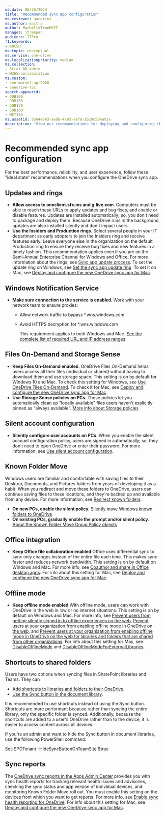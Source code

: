 ```yaml
---
ms.date: 06/20/2024
title: "Recommended sync app configuration"
ms.reviewer: gacarini
ms.author: mactra
author: MachelleTranMSFT
manager: jtremper
audience: ITPro
f1.keywords:
- NOCSH
ms.topic: conceptual
ms.service: one-drive
ms.localizationpriority: medium
ms.collection: 
- Strat_OD_admin
- M365-collaboration
ms.custom:
- seo-marvel-apr2020
- onedrive-toc
search.appverid:
- ODB160
- ODB150
- GOB150
- GOB160
- MET150
ms.assetid: b664e743-ae8b-4a93-aefd-1b20c584a93a
description: "View our recommendations for deploying and configuring the OneDrive sync app."
---
```


# Recommended sync app configuration

For the best performance, reliability, and user experience, follow these "ideal state" recommendations when you configure the OneDrive sync app.

## Updates and rings

- **Allow access to oneclient.sfx.ms and g.live.com**. Computers must be able to reach these URLs to apply updates and bug fixes, and enable or disable features. Updates are installed automatically; so, you don't need to package and deploy them. Because OneDrive runs in the background, updates are also installed silently and don't impact users.
- **Use the Insiders and Production rings**. Select several people in your IT department as early adopters to join the Insiders ring and receive features early. Leave everyone else in the organization on the default Production ring to ensure they receive bug fixes and new features in a timely fashion. This recommendation applies even if you are on the Semi-Annual Enterprise Channel for Windows and Office. For more information about the rings, see [Sync app update process](sync-client-update-process.md). To set the update ring on Windows, see [Set the sync app update ring](use-group-policy.md#set-the-sync-app-update-ring). To set it on Mac, see [Deploy and configure the new OneDrive sync app for Mac](deploy-and-configure-on-macos.md#tier).

## Windows Notification Service
  
- **Make sure connection to the service is enabled**. Work with your network team to ensure proxies:  

  - Allow network traffic to bypass *.wns.windows.com
  - Avoid HTTPS decryption for *.wns.windows.com

    This requirement applies to both Windows and Mac. [See the complete list of required URL and IP address ranges](/office365/enterprise/urls-and-ip-address-ranges#sharepoint-online-and-onedrive-for-business).

## Files On-Demand and Storage Sense

- **Keep Files On-Demand enabled**. OneDrive Files On-Demand helps users access all their files (individual or shared) without having to download them and use storage space. This setting is on by default for Windows 10 and Mac. To check this setting for Windows, see [Use OneDrive Files On-Demand](use-group-policy.md#use-onedrive-files-on-demand). To check it for Mac, see [Deploy and configure the new OneDrive sync app for Mac](deploy-and-configure-on-macos.md).
- **Use Storage Sense policies on PCs**. These policies let you automatically clean up "locally available" files users haven't explicitly pinned as "always available". [More info about Storage policies](/windows/client-management/mdm/policy-csp-storage)

## Silent account configuration

- **Silently configure user accounts on PCs**. When you enable the silent account configuration policy, users are signed in automatically; so, they don't need to open OneDrive or enter their password. For more information, see [Use silent account configuration](use-silent-account-configuration.md).

## Known Folder Move

Windows users are familiar and comfortable with saving files to their Desktop, Documents, and Pictures folders from years of developing it as a habit. When you redirect and move these folders to OneDrive, users can continue saving files to these locations, and they're backed up and available from any device. For more information, see [Redirect known folders](redirect-known-folders.md).

- **On new PCs, enable the silent policy**. [Silently move Windows known folders to OneDrive](use-group-policy.md#silently-move-windows-known-folders-to-onedrive)
- **On existing PCs, gradually enable the prompt and/or silent policy**. [About the Known Folder Move Group Policy objects](redirect-known-folders.md#about-the-known-folder-move-policies)

## Office integration

- **Keep Office file collaboration enabled** Office uses differential sync to sync only changes instead of the entire file each time. This makes sync faster and reduces network bandwidth. This setting is on by default on Windows and Mac. For more info, see [Coauthor and share in Office desktop apps](use-group-policy.md#coauthor-and-share-in-office-desktop-apps). For info about this setting for Mac, see [Deploy and configure the new OneDrive sync app for Mac](deploy-and-configure-on-macos.md).

## Offline mode

- **Keep offline mode enabled** With offline mode, users can work with OneDrive in the web in low or no internet situations. This setting is on by default on Windows and Mac. For more info, see [Prevent users from getting silently signed in to offline experiences on the web](lists-sync-policies.md#prevent-users-from-getting-silently-signed-in-to-offline-experiences-on-the-web), [Prevent users at your organization from enabling offline mode in OneDrive on the web](use-group-policy.md#prevent-users-at-your-organization-from-enabling-offline-mode-in-onedrive-on-the-web), and [Prevent users at your organization from enabling offline mode in OneDrive on the web for libraries and folders that are shared from other organizations](use-group-policy.md#prevent-users-at-your-organization-from-enabling-offline-mode-in-onedrive-on-the-web-for-libraries-and-folders-that-are-shared-from-other-organizations). For info about this setting for Mac, see [DisableOfflineMode](deploy-and-configure-on-macos.md#disableofflinemode) and [DisableOfflineModeForExternalLibraries](deploy-and-configure-on-macos.md#disableofflinemodeforexternallibraries).

## Shortcuts to shared folders

Users have two options when syncing files in SharePoint libraries and Teams. They can

- [Add shortcuts to libraries and folders to their OneDrive](https://support.microsoft.com/office/d66b1347-99b7-4470-9360-ffc048d35a33).
- [Use the Sync button in the document library](https://support.microsoft.com/office/6de9ede8-5b6e-4503-80b2-6190f3354a88).

It is recommended to use shortcuts instead of using the Sync button. Shortcuts are more performant because rather than syncing the entire library, only the specific folder is synced. Additionally, because the shortcuts are added to a user's OneDrive rather than to the device, it is easier to access content across all devices.

If you're an admin and want to hide the Sync button in document libraries, use the following PowerShell command:

Set-SPOTenant -HideSyncButtonOnTeamSite $true

## Sync reports

The [OneDrive sync reports in the Apps Admin Center](sync-health.md) provides you with sync health reports for tracking relevant health issues and advisories, checking the sync status and app version of individual devices, and monitoring Known Folder Move roll out. You must enable this setting on the devices from which you want to get reports. For more info, see [Enable sync health reporting for OneDrive](use-group-policy.md#enable-sync-health-reporting-for-onedrive). For info about this setting for Mac, see [Deploy and configure the new OneDrive sync app for Mac](deploy-and-configure-on-macos.md).
